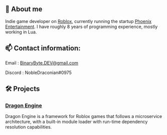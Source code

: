 ## 🐲 About me

Indie game developer on [Roblox](https://create.roblox.com/), currently running the startup [Phoenix Entertainment](https://twitter.com/Phoenix_Devs). I have roughly 8 years of programming experience, mostly working in Lua.

## 📫 Contact information:

Email : BinaryByte.DEV@gmail.com

Discord : NobleDraconian#0975

## 🛠️ Projects

### [Dragon Engine](https://github.com/NobleDraconian/Dragon-Engine)
Dragon Engine is a framework for Roblox games that follows a microservice architecture, with a built-in module loader with run-time dependency resolution capabilities.
